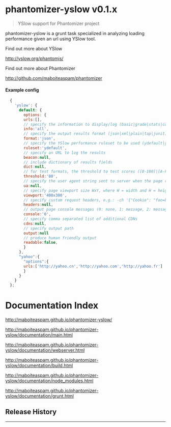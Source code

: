 # phantomizer-yslow v0.1.x

> YSlow support for Phantomizer project

phantomizer-yslow is a grunt task specialized
in analyzing loading performance given an url
using YSlow tool.


Find out more about YSlow

http://yslow.org/phantomjs/

Find out more about Phantomizer

http://github.com/maboiteaspam/phantomizer


#### Example config

```javascript
  {
    'yslow': {
      default: {
        options: {
        urls:[],
        // specify the information to display/log (basic|grade|stats|comps|all) [all]
        info:'all',
        // specify the output results format (json|xml|plain|tap|junit) [json]
        format:'json',
        // specify the YSlow performance ruleset to be used (ydefault|yslow1|yblog) [ydefault]
        ruleset:'ydefault',
        // specify an URL to log the results
        beacon:null,
        // include dictionary of results fields
        dict:null,
        // for test formats, the threshold to test scores ([0-100]|[A-F]|{JSON}) [80]
        threshold:'80',
        // specify the user agent string sent to server when the page requests resources
        ua:null,
        // specify page viewport size WxY, where W = width and H = height [400x300]
        viewport:'400x300',
        // specify custom request headers, e.g.: -ch '{"Cookie": "foo=bar"}'
        headers:null,
        // output page console messages (0: none, 1: message, 2: message + line + source) [0]
        console:'0',
        // specify comma separated list of additional CDNs
        cdns:null,
        // specify output path
        output:null
        // produce human friendly output
        readable:false,
        }
      },
      "yahoo":{
        "options":{
        urls:['http://yahoo.cn','http://yahoo.com','http://yahoo.fr']
        }
      }
    }
  };

```


# Documentation Index

http://maboiteaspam.github.io/phantomizer-yslow/

http://maboiteaspam.github.io/phantomizer-yslow/documentation/main.html

http://maboiteaspam.github.io/phantomizer-yslow/documentation/webserver.html

http://maboiteaspam.github.io/phantomizer-yslow/documentation/build.html

http://maboiteaspam.github.io/phantomizer-yslow/documentation/node_modules.html

http://maboiteaspam.github.io/phantomizer-yslow/documentation/grunt.html


## Release History


---
